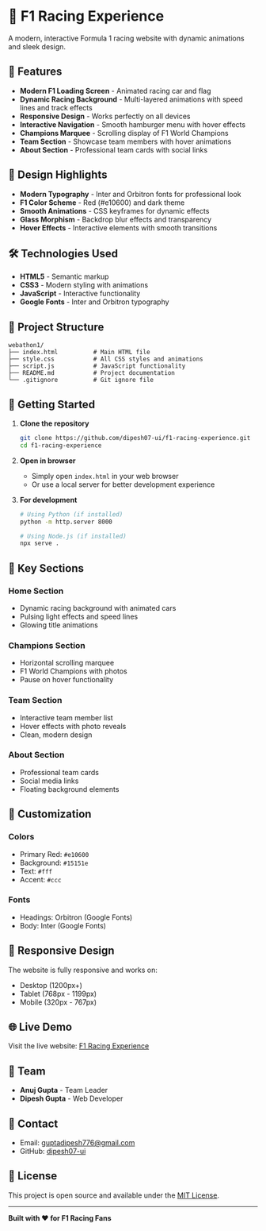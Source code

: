 # 🏁 F1 Racing Experience

A modern, interactive Formula 1 racing website with dynamic animations and sleek design.

## 🚀 Features

- **Modern F1 Loading Screen** - Animated racing car and flag
- **Dynamic Racing Background** - Multi-layered animations with speed lines and track effects
- **Responsive Design** - Works perfectly on all devices
- **Interactive Navigation** - Smooth hamburger menu with hover effects
- **Champions Marquee** - Scrolling display of F1 World Champions
- **Team Section** - Showcase team members with hover animations
- **About Section** - Professional team cards with social links

## 🎨 Design Highlights

- **Modern Typography** - Inter and Orbitron fonts for professional look
- **F1 Color Scheme** - Red (#e10600) and dark theme
- **Smooth Animations** - CSS keyframes for dynamic effects
- **Glass Morphism** - Backdrop blur effects and transparency
- **Hover Effects** - Interactive elements with smooth transitions

## 🛠️ Technologies Used

- **HTML5** - Semantic markup
- **CSS3** - Modern styling with animations
- **JavaScript** - Interactive functionality
- **Google Fonts** - Inter and Orbitron typography

## 📁 Project Structure

```
webathon1/
├── index.html          # Main HTML file
├── style.css           # All CSS styles and animations
├── script.js           # JavaScript functionality
├── README.md           # Project documentation
└── .gitignore          # Git ignore file
```

## 🚀 Getting Started

1. **Clone the repository**
   ```bash
   git clone https://github.com/dipesh07-ui/f1-racing-experience.git
   cd f1-racing-experience
   ```

2. **Open in browser**
   - Simply open `index.html` in your web browser
   - Or use a local server for better development experience

3. **For development**
   ```bash
   # Using Python (if installed)
   python -m http.server 8000
   
   # Using Node.js (if installed)
   npx serve .
   ```

## 🎯 Key Sections

### Home Section
- Dynamic racing background with animated cars
- Pulsing light effects and speed lines
- Glowing title animations

### Champions Section
- Horizontal scrolling marquee
- F1 World Champions with photos
- Pause on hover functionality

### Team Section
- Interactive team member list
- Hover effects with photo reveals
- Clean, modern design

### About Section
- Professional team cards
- Social media links
- Floating background elements

## 🎨 Customization

### Colors
- Primary Red: `#e10600`
- Background: `#15151e`
- Text: `#fff`
- Accent: `#ccc`

### Fonts
- Headings: Orbitron (Google Fonts)
- Body: Inter (Google Fonts)

## 📱 Responsive Design

The website is fully responsive and works on:
- Desktop (1200px+)
- Tablet (768px - 1199px)
- Mobile (320px - 767px)

## 🌐 Live Demo

Visit the live website: [F1 Racing Experience](https://dipesh07-ui.github.io/f1-racing-experience)

## 👥 Team

- **Anuj Gupta** - Team Leader
- **Dipesh Gupta** - Web Developer

## 📧 Contact

- Email: guptadipesh776@gmail.com
- GitHub: [dipesh07-ui](https://github.com/dipesh07-ui)

## 📄 License

This project is open source and available under the [MIT License](LICENSE).

---

**Built with ❤️ for F1 Racing Fans** 